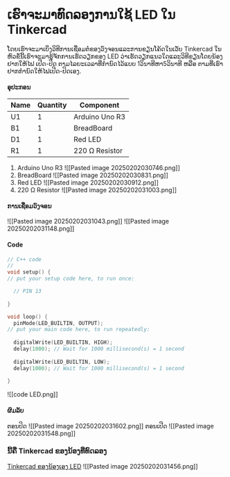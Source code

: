 # ເຮົາຈະມາທົດລອງການໃຊ້ LED ໃນ Tinkercad
ໂດຍເຮົາຈະມາເບິ່ງວິທີການເຊື່ອມຕໍ່ຂອງວົງຈອນແລະການຂຽນໂຄ້ດໃນເວັບ Tinkercad
ໃນຫົວຂໍ້ນີ້ເຮົາຈະມາຮູ້ຈັກການເຮັດວຽກຂອງ LED ວ່າເຮັດວຽກແນວໃດແລະວິທີຂຽນໂດຍນ້ອງຢາກໃຫ້ໄຟ ເປີດ-ປິດ ຕາມໄລຍະເວລາທີ່ກຳນົດໄວ້ແບບ 1ວິນາທີຫາ5ວິນາທີ ຫລືອ ຕາມທີ່ເຮົາຢາກກຳນົດໃຫ້ໄຟເປີດ-ປິດເອງ.
#### ອຸປະກອນ

| Name | Quantity | Component      |
| ---- | -------- | -------------- |
| U1   | 1        | Arduino Uno R3 |
| B1   | 1        | BreadBoard     |
| D1   | 1        | Red LED        |
| R1   | 1        | 220 Ω Resistor |

1. Arduino Uno R3
![[Pasted image 20250202030746.png]]
2. BreadBoard
![[Pasted image 20250202030831.png]]
3. Red LED
![[Pasted image 20250202030912.png]]
4. 220 Ω Resistor
![[Pasted image 20250202031003.png]]
#### ການເຊື່ອມວົງຈອນ
![[Pasted image 20250202031043.png]]
![[Pasted image 20250202031148.png]]
#### Code
```c++
// C++ code
//
void setup() {
// put your setup code here, to run once:

  // PIN 13
  
}

void loop() {
  pinMode(LED_BUILTIN, OUTPUT);
// put your main code here, to run repeatedly:
	
  digitalWrite(LED_BUILTIN, HIGH);
  delay(1000); // Wait for 1000 millisecond(s) = 1 second
  
  digitalWrite(LED_BUILTIN, LOW);
  delay(1000); // Wait for 1000 millisecond(s) = 1 second
  
}
```
![[code LED.png]]
#### ຜົມລັບ
ຕອນປິດ
![[Pasted image 20250202031602.png]]
ຕອນເປີດ
![[Pasted image 20250202031548.png]]
### ນີ້ຄື Tinkercad ຂອງນ້ອງທີ່ທົດລອງ
[Tinkercad ຂອງນ້ອງເອງ LED](https://www.tinkercad.com/things/fQD0fdkZMyo-exercise-experiment-blink-no34-phetnakhone-3com1?sharecode=4_Y1u8Qc613U2bqqvJqM6f-abaHf_A3WHc2pWgdi2Nk)
![[Pasted image 20250202031456.png]]